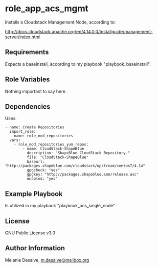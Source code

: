 role_app_acs_mgmt
============
Installs a Cloudstack Management Node, according to:

http://docs.cloudstack.apache.org/en/4.14.0.0/installguide/management-server/index.html

Requirements
------------

Expects a baseinstall, according to my playbook "playbook_baseinstall".

Role Variables
--------------

Nothing important to say here.

Dependencies
------------

Uses:
```
- name: Create Repositories
  import_role:
    name: role_mod_repositories
  vars:
    - role_mod_repositories_yum_repos:
        - name: CloudStack-ShapeBlue
          description: "ShapeBlue CloudStack Repository."
          file: "CloudStack-ShapeBlue"
          baseurl: "http://packages.shapeblue.com/cloudstack/upstream/centos7/4.14"
          gpgcheck: "yes"
          gpgkey: "http://packages.shapeblue.com/release.asc"
          enabled: "yes"
```

Example Playbook
----------------

Is utilized in my playbook "playbook_acs_single_node".
   
License
-------

GNU Public License v3.0

Author Information
------------------

Melanie Desaive, m.desaive@mailbox.org
